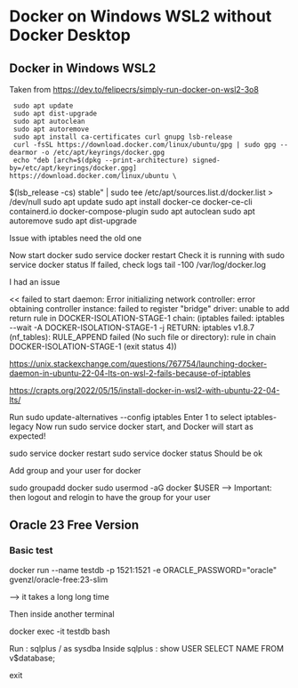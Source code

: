 # Docker on Windows WSL2 without Docker Desktop

## Docker in Windows WSL2

Taken from https://dev.to/felipecrs/simply-run-docker-on-wsl2-3o8


     sudo apt update
     sudo apt dist-upgrade
     sudo apt autoclean
     sudo apt autoremove
     sudo apt install ca-certificates curl gnupg lsb-release
     curl -fsSL https://download.docker.com/linux/ubuntu/gpg | sudo gpg --dearmor -o /etc/apt/keyrings/docker.gpg
     echo "deb [arch=$(dpkg --print-architecture) signed-by=/etc/apt/keyrings/docker.gpg] https://download.docker.com/linux/ubuntu \
$(lsb_release -cs) stable" | sudo tee /etc/apt/sources.list.d/docker.list > /dev/null
   sudo apt update
   sudo apt install docker-ce docker-ce-cli containerd.io docker-compose-plugin
   sudo apt autoclean
   sudo apt autoremove
   sudo apt dist-upgrade
   
Issue with iptables need the old one

   
Now start docker
   sudo service docker restart
Check it is running with
	sudo service docker status 
If failed, check logs
	tail -100 /var/log/docker.log

I had an issue

<<
failed to start daemon: Error initializing network controller: error obtaining controller instance: failed to register "bridge" driver: unable to add return rule in DOCKER-ISOLATION-STAGE-1 chain:  (iptables failed: iptables --wait -A DOCKER-ISOLATION-STAGE-1 -j RETURN: iptables v1.8.7 (nf_tables):  RULE_APPEND failed (No such file or directory): rule in chain DOCKER-ISOLATION-STAGE-1
 (exit status 4))
 >>
 
 https://unix.stackexchange.com/questions/767754/launching-docker-daemon-in-ubuntu-22-04-lts-on-wsl-2-fails-because-of-iptables
 
 https://crapts.org/2022/05/15/install-docker-in-wsl2-with-ubuntu-22-04-lts/
 

Run sudo update-alternatives --config iptables
Enter 1 to select iptables-legacy
Now run sudo service docker start, and Docker will start as expected!

sudo service docker restart
sudo service docker status 
Should be ok

 Add group and your user for docker
 
 sudo groupadd docker
 sudo usermod -aG docker $USER
 --> Important: then logout and relogin to have the group for your user
 
 


## Oracle 23 Free Version

### Basic test
docker run --name testdb -p 1521:1521 -e ORACLE_PASSWORD="oracle" gvenzl/oracle-free:23-slim

--> it takes a long long time

Then inside another terminal

docker exec -it testdb bash

Run  : sqlplus / as sysdba
Inside sqlplus : 
  show USER
  SELECT NAME FROM v$database;
 
exit

